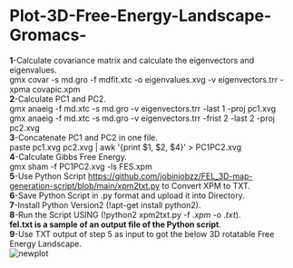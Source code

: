 # Plot-3D-Free-Energy-Landscape-Gromacs-
**1**-Calculate covariance matrix and calculate the eigenvectors and eigenvalues.\
gmx covar -s md.gro -f mdfit.xtc -o eigenvalues.xvg -v eigenvectors.trr -xpma covapic.xpm\
**2**-Calculate PC1 and PC2.\
gmx anaeig -f md.xtc -s md.gro -v eigenvectors.trr -last 1 -proj pc1.xvg\
gmx anaeig -f md.xtc -s md.gro -v eigenvectors.trr -frist 2 -last 2 -proj pc2.xvg\
**3**-Concatenate PC1 and PC2 in one file.\
paste pc1.xvg pc2.xvg  | awk '{print $1, $2, $4}' > PC1PC2.xvg\
**4**-Calculate Gibbs Free Energy.\
gmx sham -f PC1PC2.xvg -ls FES.xpm\
**5**-Use Python Script https://github.com/jobinjobzz/FEL_3D-map-generation-script/blob/main/xpm2txt.py to Convert XPM to TXT.\
**6**-Save Python Script in .py format and upload it into Directory.\
**7**-Install Python Version2 (!apt-get install python2).\
**8**-Run the Script USING (!python2 xpm2txt.py -f $.xpm$ -o $.txt$).\
**fel.txt is a sample of an output file of the Python script**.\
**9**-Use TXT output of step 5 as input to got the below 3D rotatable Free Energy Landscape.\
![newplot](https://github.com/m-javati98/3D-plot-Free-Energy-Landscape/assets/119846271/87440a47-272b-46fe-bd92-b8db39be1fb4)
